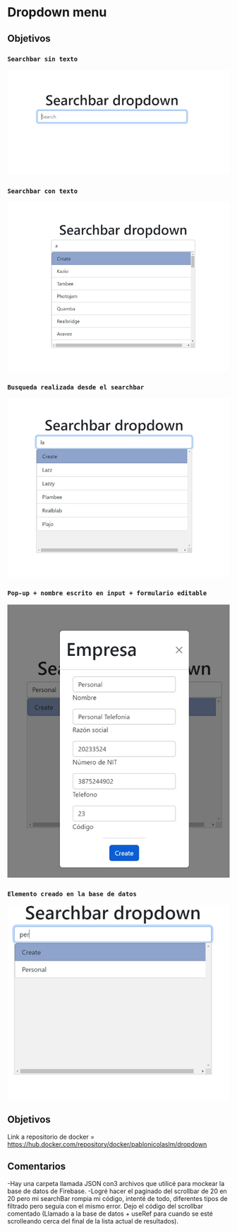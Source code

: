 # Dropdown menu


## Objetivos

### `Searchbar sin texto`
  ![Image text](https://github.com/Silhouett12/firebase-react-dropdown/blob/main/screenshots/1.jpeg)
### `Searchbar con texto`
  ![Image text](https://github.com/Silhouett12/firebase-react-dropdown/blob/main/screenshots/2.jpeg)
### `Busqueda realizada desde el searchbar`
  ![Image text](https://github.com/Silhouett12/firebase-react-dropdown/blob/main/screenshots/3.jpeg)
### `Pop-up + nombre escrito en input + formulario editable`
  ![Image text](https://github.com/Silhouett12/firebase-react-dropdown/blob/main/screenshots/4.jpeg)
### `Elemento creado en la base de datos`
  ![Image text](https://github.com/Silhouett12/firebase-react-dropdown/blob/main/screenshots/5.jpeg)
## Objetivos

Link a repositorio de docker = https://hub.docker.com/repository/docker/pablonicolaslm/dropdown

## Comentarios
-Hay una carpeta llamada JSON con3  archivos que utilicé para mockear la base de datos de Firebase.
-Logré hacer el paginado del scrollbar de 20 en 20 pero mi searchBar rompia mi código, intenté de todo, diferentes tipos de filtrado pero seguía con el mismo error. Dejo el código del scrollbar comentado (Llamado a la base de datos + useRef para cuando se esté scrolleando cerca del final de la lista actual de resultados).
